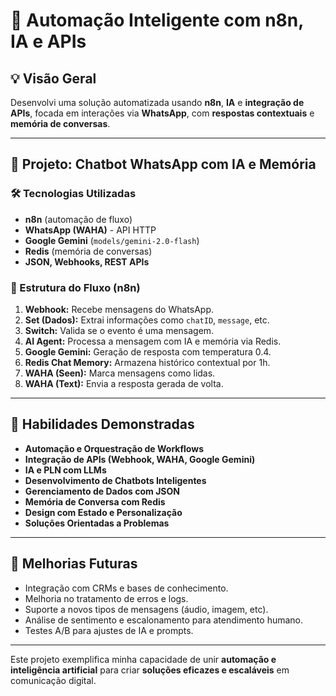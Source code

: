 # 📌 Automação Inteligente com n8n, IA e APIs

## 💡 Visão Geral

Desenvolvi uma solução automatizada usando **n8n**, **IA** e **integração de APIs**, focada em interações via **WhatsApp**, com **respostas contextuais** e **memória de conversas**.

---

## 🤖 Projeto: Chatbot WhatsApp com IA e Memória

### 🛠️ Tecnologias Utilizadas

* **n8n** (automação de fluxo)
* **WhatsApp (WAHA)** - API HTTP
* **Google Gemini** (`models/gemini-2.0-flash`)
* **Redis** (memória de conversas)
* **JSON, Webhooks, REST APIs**

### 🔁 Estrutura do Fluxo (n8n)

1. **Webhook:** Recebe mensagens do WhatsApp.
2. **Set (Dados):** Extrai informações como `chatID`, `message`, etc.
3. **Switch:** Valida se o evento é uma mensagem.
4. **AI Agent:** Processa a mensagem com IA e memória via Redis.
5. **Google Gemini:** Geração de resposta com temperatura 0.4.
6. **Redis Chat Memory:** Armazena histórico contextual por 1h.
7. **WAHA (Seen):** Marca mensagens como lidas.
8. **WAHA (Text):** Envia a resposta gerada de volta.

---

## 🧠 Habilidades Demonstradas

* **Automação e Orquestração de Workflows**
* **Integração de APIs (Webhook, WAHA, Google Gemini)**
* **IA e PLN com LLMs**
* **Desenvolvimento de Chatbots Inteligentes**
* **Gerenciamento de Dados com JSON**
* **Memória de Conversa com Redis**
* **Design com Estado e Personalização**
* **Soluções Orientadas a Problemas**

---

## 🔄 Melhorias Futuras

* Integração com CRMs e bases de conhecimento.
* Melhoria no tratamento de erros e logs.
* Suporte a novos tipos de mensagens (áudio, imagem, etc).
* Análise de sentimento e escalonamento para atendimento humano.
* Testes A/B para ajustes de IA e prompts.

---

Este projeto exemplifica minha capacidade de unir **automação e inteligência artificial** para criar **soluções eficazes e escaláveis** em comunicação digital.
